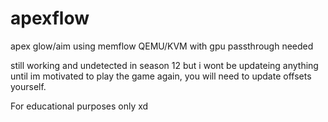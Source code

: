 # apexflow
apex glow/aim using memflow
QEMU/KVM with gpu passthrough needed

still working and undetected in season 12 but i wont be updateing anything until im motivated to play the game again,
you will need to update offsets yourself.

For educational purposes only xd